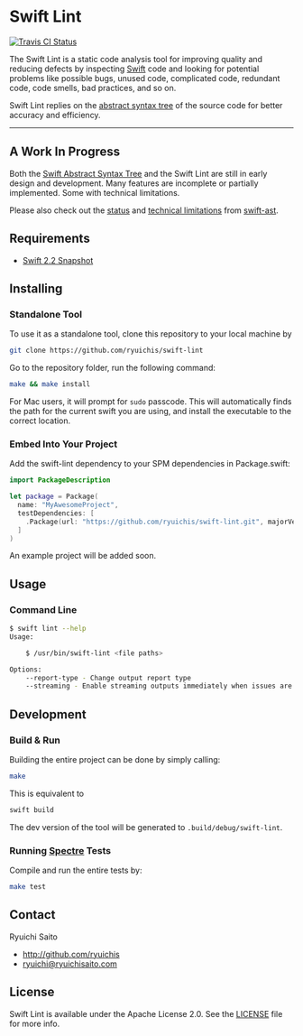 # Swift Lint

[![Travis CI Status](https://api.travis-ci.org/ryuichis/swift-lint.svg?branch=master)](https://travis-ci.org/ryuichis/swift-lint)

The Swift Lint is a static code analysis tool for improving quality and reducing
defects by inspecting [Swift](https://swift.org/about/) code and looking for
potential problems like possible bugs, unused code, complicated code, redundant
code, code smells, bad practices, and so on.

Swift Lint replies on the [abstract syntax tree](https://github.com/ryuichis/swift-ast)
of the source code for better accuracy and efficiency.

* * *

## A Work In Progress

Both the [Swift Abstract Syntax Tree](https://github.com/ryuichis/swift-ast)
and the Swift Lint are still in early design and development. Many features are
incomplete or partially implemented. Some with technical limitations.

Please also check out the [status](https://github.com/ryuichis/swift-ast#a-work-in-progress) and [technical limitations](https://github.com/ryuichis/swift-ast#known-limitations) from [swift-ast](https://github.com/ryuichis/swift-ast).

## Requirements

- [Swift 2.2 Snapshot](https://swift.org/download/)

## Installing

### Standalone Tool

To use it as a standalone tool, clone this repository to your local machine by

```bash
git clone https://github.com/ryuichis/swift-lint
```

Go to the repository folder, run the following command:

```bash
make && make install
```

For Mac users, it will prompt for `sudo` passcode. This will automatically finds
the path for the current swift you are using, and install the executable to
the correct location.

### Embed Into Your Project

Add the swift-lint dependency to your SPM dependencies in Package.swift:

```swift
import PackageDescription

let package = Package(
  name: "MyAwesomeProject",
  testDependencies: [
    .Package(url: "https://github.com/ryuichis/swift-lint.git", majorVersion: 0)
  ]
)
```

An example project will be added soon.

## Usage

### Command Line

```bash
$ swift lint --help
Usage:

    $ /usr/bin/swift-lint <file paths>

Options:
    --report-type - Change output report type
    --streaming - Enable streaming outputs immediately when issues are emitted
```

## Development

### Build & Run

Building the entire project can be done by simply calling:

```bash
make
```

This is equivalent to

```bash
swift build
```

The dev version of the tool will be generated to `.build/debug/swift-lint`.

### Running [Spectre](https://github.com/kylef/Spectre) Tests

Compile and run the entire tests by:

```bash
make test
```

## Contact

Ryuichi Saito

- http://github.com/ryuichis
- ryuichi@ryuichisaito.com

## License

Swift Lint is available under the Apache License 2.0.
See the [LICENSE](LICENSE) file for more info.

